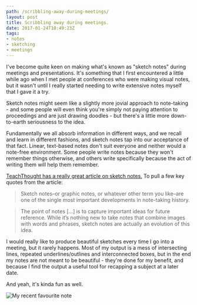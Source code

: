 ```yaml
---
path: /scribbling-away-during-meetings/
layout: post
title: Scribbling away during meetings.
date: 2017-01-24T18:49:23Z
tags:
- notes
- sketching
- meetings
---
```


I've become quite keen on making what's known as "sketch notes" during meetings and presentations. It's something that I first encountered a little while ago when I met people at conferences who were making visual notes, but it wasn't until I really started needing to write extensive notes myself that I gave it a try.

Sketch notes might seem like a slightly more jovial approach to note-taking - and some people will even think you're simply not paying attention to proceedings and are just drawing doodles - but there's a little more down-to-earth seriousness to the idea.

Fundamentally we all absorb information in different ways, and we recall and learn in different fashions, and sketch notes tap into our acceptance of that fact. Linear, text-based notes don't suit everyone and neither would a note-free environment. Some people write notes because they won't remember things otherwise, and others write specifically because the act of writing them will help them remember.

[TeachThought has a really great article on sketch notes.](http://www.teachthought.com/pedagogy/literacy/10-brilliant-examples-of-sketch-notes-notaking-for-the-21st-century/) 
To pull a few key quotes from the article:

>Sketch notes–or graphic notes, or whatever other term you like–are one of the single most important developments in note-taking history.

> The point of notes [...] is to capture important ideas for future reference. While it’s nothing new to take notes that combine images with words and phrases, sketch notes are actually an evolution of this idea.

I would really like to produce beautiful sketches every time I go into a meeting, but it rarely happens. Most of my output is a mess of intersecting lines, repeated underlines/outlines and interconnected boxes, but in the end my notes are not meant to be beautiful - they're done for my benefit, and because I find the output a useful tool for recapping a subject at a later date.

And yeah, it's kinda fun as well.

![My recent favourite note](/content/images/2017/01/15538191_351822655185026_469369771456987136_n-2.jpg)